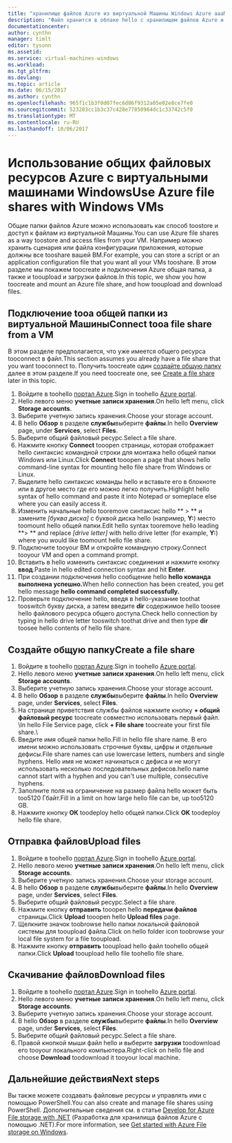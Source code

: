 ```yaml
---
title: "хранилище файлов Azure из виртуальной Машины Windows Azure aaaMount | Документы Microsoft"
description: "Файл хранится в облаке hello с хранилищем файлов Azure и подключения к общей папке облака из Azure виртуальной машины (VM)."
documentationcenter: 
author: cynthn
manager: timlt
editor: tysonn
ms.assetid: 
ms.service: virtual-machines-windows
ms.workload: 
ms.tgt_pltfrm: 
ms.devlang: 
ms.topic: article
ms.date: 06/15/2017
ms.author: cynthn
ms.openlocfilehash: 965f1c1b3f0d07fec6d86f9312a05e02e8ce7fe0
ms.sourcegitcommit: 523283cc1b3c37c428e77850964dc1c33742c5f0
ms.translationtype: MT
ms.contentlocale: ru-RU
ms.lasthandoff: 10/06/2017
---
```

# <a name="use-azure-file-shares-with-windows-vms"></a><span data-ttu-id="dc29c-103">Использование общих файловых ресурсов Azure с виртуальными машинами Windows</span><span class="sxs-lookup"><span data-stu-id="dc29c-103">Use Azure file shares with Windows VMs</span></span> 

<span data-ttu-id="dc29c-104">Общие папки файлов Azure можно использовать как способ toostore и доступ к файлам из виртуальной Машины.</span><span class="sxs-lookup"><span data-stu-id="dc29c-104">You can use Azure file shares as a way toostore and access files from your VM.</span></span> <span data-ttu-id="dc29c-105">Например можно хранить сценария или файла конфигурации приложения, которые должны все tooshare вашей ВМ.</span><span class="sxs-lookup"><span data-stu-id="dc29c-105">For example, you can store a script or an application configuration file that you want all your VMs tooshare.</span></span> <span data-ttu-id="dc29c-106">В этом разделе мы покажем toocreate и подключения Azure общая папка, а также и tooupload и загрузки файлов.</span><span class="sxs-lookup"><span data-stu-id="dc29c-106">In this topic, we show you how toocreate and mount an Azure file share, and how tooupload and download files.</span></span>

## <a name="connect-tooa-file-share-from-a-vm"></a><span data-ttu-id="dc29c-107">Подключение tooa общей папки из виртуальной Машины</span><span class="sxs-lookup"><span data-stu-id="dc29c-107">Connect tooa file share from a VM</span></span>

<span data-ttu-id="dc29c-108">В этом разделе предполагается, что уже имеется общего ресурса tooconnect в файл.</span><span class="sxs-lookup"><span data-stu-id="dc29c-108">This section assumes you already have a file share that you want tooconnect to.</span></span> <span data-ttu-id="dc29c-109">Получить toocreate один [создайте общую папку](#create-a-file-share) далее в этом разделе.</span><span class="sxs-lookup"><span data-stu-id="dc29c-109">If you need toocreate one, see [Create a file share](#create-a-file-share) later in this topic.</span></span>

1. <span data-ttu-id="dc29c-110">Войдите в toohello [портал Azure](https://portal.azure.com).</span><span class="sxs-lookup"><span data-stu-id="dc29c-110">Sign in toohello [Azure portal](https://portal.azure.com).</span></span>
2. <span data-ttu-id="dc29c-111">Hello левого меню **учетные записи хранения**.</span><span class="sxs-lookup"><span data-stu-id="dc29c-111">On hello left menu, click **Storage accounts**.</span></span>
3. <span data-ttu-id="dc29c-112">Выберите учетную запись хранения.</span><span class="sxs-lookup"><span data-stu-id="dc29c-112">Choose your storage account.</span></span>
4. <span data-ttu-id="dc29c-113">В hello **Обзор** в разделе **службы**выберите **файлы**.</span><span class="sxs-lookup"><span data-stu-id="dc29c-113">In hello **Overview** page, under **Services**, select **Files**.</span></span>
5. <span data-ttu-id="dc29c-114">Выберите общий файловый ресурс.</span><span class="sxs-lookup"><span data-stu-id="dc29c-114">Select a file share.</span></span>
6. <span data-ttu-id="dc29c-115">Нажмите кнопку **Connect** tooopen страницы, которая отображает hello синтаксис командной строки для монтажа hello общей папки Windows или Linux.</span><span class="sxs-lookup"><span data-stu-id="dc29c-115">Click **Connect** tooopen a page that shows hello command-line syntax for mounting hello file share from Windows or Linux.</span></span>
7. <span data-ttu-id="dc29c-116">Выделите hello синтаксис команды hello и вставьте его в блокноте или в другое место где его можно легко получить.</span><span class="sxs-lookup"><span data-stu-id="dc29c-116">Highlight hello syntax of hello command and paste it into Notepad or someplace else where you can easily access it.</span></span> 
8. <span data-ttu-id="dc29c-117">Изменить начальные hello tooremove синтаксис hello ** > ** и замените *[буква диска]* с буквой диска hello (например, **Y:**) место toomount hello общей папки.</span><span class="sxs-lookup"><span data-stu-id="dc29c-117">Edit hello syntax tooremove hello leading **> ** and replace *[drive letter]* with hello drive letter (for example, **Y:**) where you would like toomount hello file share.</span></span>
8. <span data-ttu-id="dc29c-118">Подключите tooyour ВМ и откройте командную строку.</span><span class="sxs-lookup"><span data-stu-id="dc29c-118">Connect tooyour VM and open a command prompt.</span></span>
9. <span data-ttu-id="dc29c-119">Вставить в hello изменить синтаксис соединения и нажмите кнопку **ввод**.</span><span class="sxs-lookup"><span data-stu-id="dc29c-119">Paste in hello edited connection syntax and hit **Enter**.</span></span>
10. <span data-ttu-id="dc29c-120">При создании подключения hello сообщение hello **hello команда выполнена успешно.**</span><span class="sxs-lookup"><span data-stu-id="dc29c-120">When hello connection has been created, you get hello message **hello command completed successfully.**</span></span>
11. <span data-ttu-id="dc29c-121">Проверьте подключение hello, введя в hello-указание toothat tooswitch букву диска, а затем введите **dir** содержимое hello toosee hello файлового ресурса общего доступа.</span><span class="sxs-lookup"><span data-stu-id="dc29c-121">Check hello connection by typing in hello drive letter tooswitch toothat drive and then type **dir** toosee hello contents of hello file share.</span></span>



## <a name="create-a-file-share"></a><span data-ttu-id="dc29c-122">Создайте общую папку</span><span class="sxs-lookup"><span data-stu-id="dc29c-122">Create a file share</span></span> 
1. <span data-ttu-id="dc29c-123">Войдите в toohello [портал Azure](https://portal.azure.com).</span><span class="sxs-lookup"><span data-stu-id="dc29c-123">Sign in toohello [Azure portal](https://portal.azure.com).</span></span>
2. <span data-ttu-id="dc29c-124">Hello левого меню **учетные записи хранения**.</span><span class="sxs-lookup"><span data-stu-id="dc29c-124">On hello left menu, click **Storage accounts**.</span></span>
3. <span data-ttu-id="dc29c-125">Выберите учетную запись хранения.</span><span class="sxs-lookup"><span data-stu-id="dc29c-125">Choose your storage account.</span></span>
4. <span data-ttu-id="dc29c-126">В hello **Обзор** в разделе **службы**выберите **файлы**.</span><span class="sxs-lookup"><span data-stu-id="dc29c-126">In hello **Overview** page, under **Services**, select **Files**.</span></span>
5. <span data-ttu-id="dc29c-127">На странице приветствия службы файлов нажмите кнопку **+ общий файловый ресурс** toocreate совместно использовать первый файл. \\</span><span class="sxs-lookup"><span data-stu-id="dc29c-127">In hello File Service page, click **+ File share** toocreate your first file share.\\</span></span>
6. <span data-ttu-id="dc29c-128">Введите имя общей папки hello.</span><span class="sxs-lookup"><span data-stu-id="dc29c-128">Fill in hello file share name.</span></span> <span data-ttu-id="dc29c-129">В его имени можно использовать строчные буквы, цифры и отдельные дефисы.</span><span class="sxs-lookup"><span data-stu-id="dc29c-129">File share names can use lowercase letters, numbers and single hyphens.</span></span> <span data-ttu-id="dc29c-130">Hello имя не может начинаться с дефиса и не могут использовать несколько последовательных дефисов.</span><span class="sxs-lookup"><span data-stu-id="dc29c-130">hello name cannot start with a hyphen and you can't use multiple, consecutive hyphens.</span></span> 
7. <span data-ttu-id="dc29c-131">Заполните поля на ограничение на размер файла hello может быть too5120 Гбайт.</span><span class="sxs-lookup"><span data-stu-id="dc29c-131">Fill in a limit on how large hello file can be, up too5120 GB.</span></span>
8. <span data-ttu-id="dc29c-132">Нажмите кнопку **ОК** toodeploy hello общей папки.</span><span class="sxs-lookup"><span data-stu-id="dc29c-132">Click **OK** toodeploy hello file share.</span></span>
   
## <a name="upload-files"></a><span data-ttu-id="dc29c-133">Отправка файлов</span><span class="sxs-lookup"><span data-stu-id="dc29c-133">Upload files</span></span>
1. <span data-ttu-id="dc29c-134">Войдите в toohello [портал Azure](https://portal.azure.com).</span><span class="sxs-lookup"><span data-stu-id="dc29c-134">Sign in toohello [Azure portal](https://portal.azure.com).</span></span>
2. <span data-ttu-id="dc29c-135">Hello левого меню **учетные записи хранения**.</span><span class="sxs-lookup"><span data-stu-id="dc29c-135">On hello left menu, click **Storage accounts**.</span></span>
3. <span data-ttu-id="dc29c-136">Выберите учетную запись хранения.</span><span class="sxs-lookup"><span data-stu-id="dc29c-136">Choose your storage account.</span></span>
4. <span data-ttu-id="dc29c-137">В hello **Обзор** в разделе **службы**выберите **файлы**.</span><span class="sxs-lookup"><span data-stu-id="dc29c-137">In hello **Overview** page, under **Services**, select **Files**.</span></span>
5. <span data-ttu-id="dc29c-138">Выберите общий файловый ресурс.</span><span class="sxs-lookup"><span data-stu-id="dc29c-138">Select a file share.</span></span>
6. <span data-ttu-id="dc29c-139">Нажмите кнопку **отправить** tooopen hello **передачи файлов** страницы.</span><span class="sxs-lookup"><span data-stu-id="dc29c-139">Click **Upload** tooopen hello **Upload files** page.</span></span>
7. <span data-ttu-id="dc29c-140">Щелкните значок toobrowse hello папки локальной файловой системы для tooupload файла.</span><span class="sxs-lookup"><span data-stu-id="dc29c-140">Click on hello folder icon toobrowse your local file system for a file tooupload.</span></span>   
8. <span data-ttu-id="dc29c-141">Нажмите кнопку **отправить** tooupload hello файл toohello общей папки.</span><span class="sxs-lookup"><span data-stu-id="dc29c-141">Click **Upload** tooupload hello file toohello file share.</span></span>

## <a name="download-files"></a><span data-ttu-id="dc29c-142">Скачивание файлов</span><span class="sxs-lookup"><span data-stu-id="dc29c-142">Download files</span></span>
1. <span data-ttu-id="dc29c-143">Войдите в toohello [портал Azure](https://portal.azure.com).</span><span class="sxs-lookup"><span data-stu-id="dc29c-143">Sign in toohello [Azure portal](https://portal.azure.com).</span></span>
2. <span data-ttu-id="dc29c-144">Hello левого меню **учетные записи хранения**.</span><span class="sxs-lookup"><span data-stu-id="dc29c-144">On hello left menu, click **Storage accounts**.</span></span>
3. <span data-ttu-id="dc29c-145">Выберите учетную запись хранения.</span><span class="sxs-lookup"><span data-stu-id="dc29c-145">Choose your storage account.</span></span>
4. <span data-ttu-id="dc29c-146">В hello **Обзор** в разделе **службы**выберите **файлы**.</span><span class="sxs-lookup"><span data-stu-id="dc29c-146">In hello **Overview** page, under **Services**, select **Files**.</span></span>
5. <span data-ttu-id="dc29c-147">Выберите общий файловый ресурс.</span><span class="sxs-lookup"><span data-stu-id="dc29c-147">Select a file share.</span></span>
6. <span data-ttu-id="dc29c-148">Правой кнопкой мыши файл hello и выберите **загрузки** toodownload его tooyour локального компьютера.</span><span class="sxs-lookup"><span data-stu-id="dc29c-148">Right-click on hello file and choose **Download** toodownload it tooyour local machine.</span></span>
   

## <a name="next-steps"></a><span data-ttu-id="dc29c-149">Дальнейшие действия</span><span class="sxs-lookup"><span data-stu-id="dc29c-149">Next steps</span></span>

<span data-ttu-id="dc29c-150">Вы также можете создавать файловые ресурсы и управлять ими с помощью PowerShell.</span><span class="sxs-lookup"><span data-stu-id="dc29c-150">You can also create and manage file shares using PowerShell.</span></span> <span data-ttu-id="dc29c-151">Дополнительные сведения см. в статье [Develop for Azure File storage with .NET](../../storage/files/storage-dotnet-how-to-use-files.md) (Разработка для хранилища файлов Azure с помощью .NET).</span><span class="sxs-lookup"><span data-stu-id="dc29c-151">For more information, see [Get started with Azure File storage on Windows](../../storage/files/storage-dotnet-how-to-use-files.md).</span></span>

